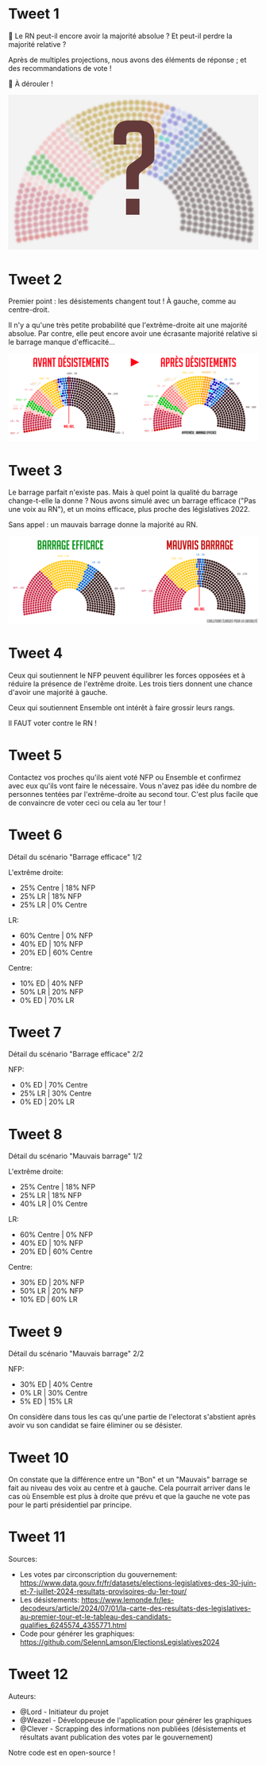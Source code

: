 # Tweet 1
:thinking: Le RN peut-il encore avoir la majorité absolue ? Et peut-il perdre la majorité relative ?

Après de multiples projections, nous avons des éléments de réponse ; et des recommandations de vote !

:thread: À dérouler !

![alt text for screen readers](/images/uncertain.PNG)

<!-- ![alt text for screen readers](/images/projections_barrages_assemblee.PNG) -->

# Tweet 2
Premier point : les désistements changent tout ! À gauche, comme au centre-droit.

Il n'y a qu'une très petite probabilité que l'extrême-droite ait une majorité absolue. Par contre, elle peut encore avoir une écrasante majorité relative si le barrage manque d'efficacité...

![alt text for screen readers](/images/avant_apres_desist.PNG)


# Tweet 3
Le barrage parfait n'existe pas. Mais à quel point la qualité du barrage change-t-elle la donne ? Nous avons simulé avec un barrage efficace ("Pas une voix au RN"), et un moins efficace, plus proche des législatives 2022.

Sans appel : un mauvais barrage donne la majorité au RN.

![alt text for screen readers](/images/barrage_comparaison.PNG)

# Tweet 4
Ceux qui soutiennent le NFP peuvent équilibrer les forces opposées et à réduire la présence de l'extrême droite. Les trois tiers donnent une chance d'avoir une majorité à gauche.

Ceux qui soutiennent Ensemble ont intérêt à faire grossir leurs rangs.

Il FAUT voter contre le RN !

# Tweet 5
Contactez vos proches qu'ils aient voté NFP ou Ensemble et confirmez avec eux qu'ils vont faire le nécessaire. Vous n'avez pas idée du nombre de personnes tentées par l'extrême-droite au second tour. C'est plus facile que de convaincre de voter ceci ou cela au 1er tour !

# Tweet 6
Détail du scénario "Barrage efficace" 1/2

L'extrême droite:
- 25% Centre | 18% NFP
- 25% LR | 18% NFP
- 25% LR | 0% Centre

LR:
- 60% Centre | 0% NFP
- 40% ED | 10% NFP
- 20% ED | 60% Centre

Centre:
- 10% ED | 40% NFP
- 50% LR | 20% NFP
- 0% ED | 70% LR

# Tweet 7
Détail du scénario "Barrage efficace" 2/2

NFP:
- 0% ED | 70% Centre
- 25% LR | 30% Centre
- 0% ED | 20% LR


# Tweet 8
Détail du scénario "Mauvais barrage" 1/2

L'extrême droite:
- 25% Centre | 18% NFP
- 25% LR | 18% NFP
- 40% LR | 0% Centre

LR:
- 60% Centre | 0% NFP
- 40% ED | 10% NFP
- 20% ED | 60% Centre

Centre:
- 30% ED | 20% NFP
- 50% LR | 20% NFP
- 10% ED | 60% LR

# Tweet 9
Détail du scénario "Mauvais barrage" 2/2

NFP:
- 30% ED | 40% Centre
- 0% LR | 30% Centre
- 5% ED | 15% LR

On considère dans tous les cas qu'une partie de l'electorat s'abstient après avoir vu son candidat se faire éliminer ou se désister.

# Tweet 10
On constate que la différence entre un "Bon" et un "Mauvais" barrage se fait au niveau des voix au centre et à gauche.
Cela pourrait arriver dans le cas où Ensemble est plus à droite que prévu et que la gauche ne vote pas pour le parti présidentiel par principe.

# Tweet 11
Sources:
- Les votes par circonscription du gouvernement: https://www.data.gouv.fr/fr/datasets/elections-legislatives-des-30-juin-et-7-juillet-2024-resultats-provisoires-du-1er-tour/
- Les désistements: https://www.lemonde.fr/les-decodeurs/article/2024/07/01/la-carte-des-resultats-des-legislatives-au-premier-tour-et-le-tableau-des-candidats-qualifies_6245574_4355771.html
- Code pour générer les graphiques: https://github.com/SelennLamson/ElectionsLegislatives2024

# Tweet 12
Auteurs:
- @Lord - Initiateur du projet
- @Weazel - Développeuse de l'application pour générer les graphiques
- @Clever - Scrapping des informations non publiées (désistements et résultats avant publication des votes par le gouvernement)

Notre code est en open-source !